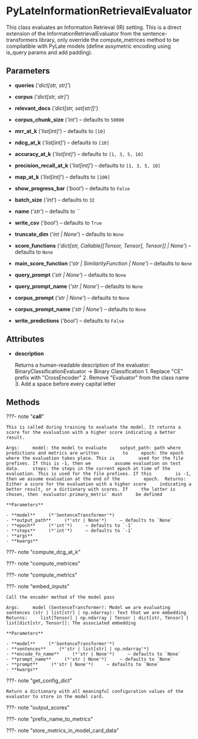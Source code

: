 # PyLateInformationRetrievalEvaluator

This class evaluates an Information Retrieval (IR) setting. This is a direct extension of the InformationRetrievalEvaluator from the sentence-transformers library, only override the compute_metrices method to be compilatible with PyLate models (define assymetric encoding using is_query params and add padding).



## Parameters

- **queries** (*'dict[str, str]'*)

- **corpus** (*'dict[str, str]'*)

- **relevant_docs** (*'dict[str, set[str]]'*)

- **corpus_chunk_size** (*'int'*) – defaults to `50000`

- **mrr_at_k** (*'list[int]'*) – defaults to `[10]`

- **ndcg_at_k** (*'list[int]'*) – defaults to `[10]`

- **accuracy_at_k** (*'list[int]'*) – defaults to `[1, 3, 5, 10]`

- **precision_recall_at_k** (*'list[int]'*) – defaults to `[1, 3, 5, 10]`

- **map_at_k** (*'list[int]'*) – defaults to `[100]`

- **show_progress_bar** (*'bool'*) – defaults to `False`

- **batch_size** (*'int'*) – defaults to `32`

- **name** (*'str'*) – defaults to ``

- **write_csv** (*'bool'*) – defaults to `True`

- **truncate_dim** (*'int | None'*) – defaults to `None`

- **score_functions** (*'dict[str, Callable[[Tensor, Tensor], Tensor]] | None'*) – defaults to `None`

- **main_score_function** (*'str | SimilarityFunction | None'*) – defaults to `None`

- **query_prompt** (*'str | None'*) – defaults to `None`

- **query_prompt_name** (*'str | None'*) – defaults to `None`

- **corpus_prompt** (*'str | None'*) – defaults to `None`

- **corpus_prompt_name** (*'str | None'*) – defaults to `None`

- **write_predictions** (*'bool'*) – defaults to `False`


## Attributes

- **description**

    Returns a human-readable description of the evaluator: BinaryClassificationEvaluator -> Binary Classification  1. Replace "CE" prefix with "CrossEncoder" 2. Remove "Evaluator" from the class name 3. Add a space before every capital letter



## Methods

???- note "__call__"

    This is called during training to evaluate the model. It returns a score for the evaluation with a higher score indicating a better result.

    Args:     model: the model to evaluate     output_path: path where predictions and metrics are written         to     epoch: the epoch where the evaluation takes place. This is         used for the file prefixes. If this is -1, then we         assume evaluation on test data.     steps: the steps in the current epoch at time of the         evaluation. This is used for the file prefixes. If this         is -1, then we assume evaluation at the end of the         epoch.  Returns:     Either a score for the evaluation with a higher score     indicating a better result, or a dictionary with scores. If     the latter is chosen, then `evaluator.primary_metric` must     be defined

    **Parameters**

    - **model**     (*'SentenceTransformer'*)    
    - **output_path**     (*'str | None'*)     – defaults to `None`    
    - **epoch**     (*'int'*)     – defaults to `-1`    
    - **steps**     (*'int'*)     – defaults to `-1`    
    - **args**    
    - **kwargs**    
    
???- note "compute_dcg_at_k"

???- note "compute_metrices"

???- note "compute_metrics"

???- note "embed_inputs"

    Call the encoder method of the model pass

    Args:     model (SentenceTransformer): Model we are evaluating     sentences (str | list[str] | np.ndarray): Text that we are embedding  Returns:     list[Tensor] | np.ndarray | Tensor | dict[str, Tensor] | list[dict[str, Tensor]]: The associated embedding

    **Parameters**

    - **model**     (*'SentenceTransformer'*)    
    - **sentences**     (*'str | list[str] | np.ndarray'*)    
    - **encode_fn_name**     (*'str | None'*)     – defaults to `None`    
    - **prompt_name**     (*'str | None'*)     – defaults to `None`    
    - **prompt**     (*'str | None'*)     – defaults to `None`    
    - **kwargs**    
    
???- note "get_config_dict"

    Return a dictionary with all meaningful configuration values of the evaluator to store in the model card.

    
???- note "output_scores"

???- note "prefix_name_to_metrics"

???- note "store_metrics_in_model_card_data"


